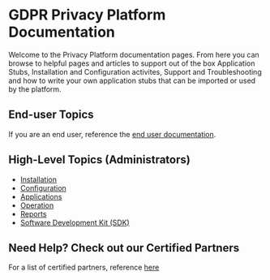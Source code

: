 # GDPR Privacy Platform Documentation

Welcome to the Privacy Platform documentation pages.  From here you can browse to helpful pages and articles to support out of the box Application Stubs, Installation and Configuration activites, Support and Troubleshooting and how to write your own application stubs that can be imported or used by the platform.

##  End-user Topics

If you are an end user, reference the [end user documentation](./EndUser/readme.md).

## High-Level Topics (Administrators)

-   [Installation](./Installation/readme.md)
-   [Configuration](./Configuration/readme.md)
-   [Applications](./Applications/readme.md)
-   [Operation](./Operation/readme.md)
-   [Reports](./Reports/readme.md)
-   [Software Development Kit (SDK)](./SDK/readme.md)

## Need Help?  Check out our Certified Partners

For a list of certified partners, reference [here](Partners.md)